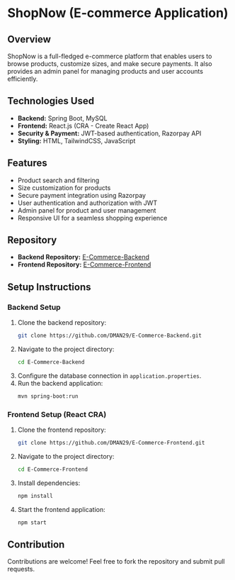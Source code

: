 # ShopNow (E-commerce Application)

## Overview
ShopNow is a full-fledged e-commerce platform that enables users to browse products, customize sizes, and make secure payments. It also provides an admin panel for managing products and user accounts efficiently.

## Technologies Used
- **Backend:** Spring Boot, MySQL
- **Frontend:** React.js (CRA - Create React App)
- **Security & Payment:** JWT-based authentication, Razorpay API
- **Styling:** HTML, TailwindCSS, JavaScript

## Features
- Product search and filtering
- Size customization for products
- Secure payment integration using Razorpay
- User authentication and authorization with JWT
- Admin panel for product and user management
- Responsive UI for a seamless shopping experience

## Repository
- **Backend Repository:** [E-Commerce-Backend](https://github.com/DMAN29/E-Commerce-Backend)
- **Frontend Repository:** [E-Commerce-Frontend](https://github.com/DMAN29/E-Commerce-Frontend)

## Setup Instructions
### Backend Setup
1. Clone the backend repository:
   ```sh
   git clone https://github.com/DMAN29/E-Commerce-Backend.git
   ```
2. Navigate to the project directory:
   ```sh
   cd E-Commerce-Backend
   ```
3. Configure the database connection in `application.properties`.
4. Run the backend application:
   ```sh
   mvn spring-boot:run
   ```

### Frontend Setup (React CRA)
1. Clone the frontend repository:
   ```sh
   git clone https://github.com/DMAN29/E-Commerce-Frontend.git
   ```
2. Navigate to the project directory:
   ```sh
   cd E-Commerce-Frontend
   ```
3. Install dependencies:
   ```sh
   npm install
   ```
4. Start the frontend application:
   ```sh
   npm start
   ```

## Contribution
Contributions are welcome! Feel free to fork the repository and submit pull requests.


